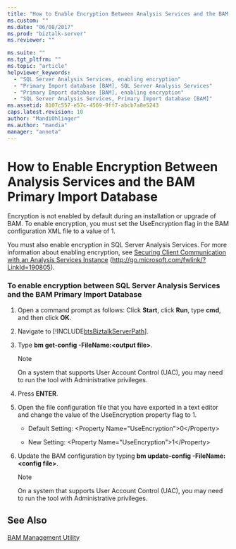 ```yaml
---
title: "How to Enable Encryption Between Analysis Services and the BAM Primary Import Database | Microsoft Docs"
ms.custom: ""
ms.date: "06/08/2017"
ms.prod: "biztalk-server"
ms.reviewer: ""

ms.suite: ""
ms.tgt_pltfrm: ""
ms.topic: "article"
helpviewer_keywords: 
  - "SQL Server Analysis Services, enabling encryption"
  - "Primary Import database [BAM], SQL Server Analysis Services"
  - "Primary Import database [BAM], enabling encryption"
  - "SQL Server Analysis Services, Primary Import database [BAM]"
ms.assetid: 8107c557-e57c-4569-9ff7-abcb7a8e5243
caps.latest.revision: 10
author: "MandiOhlinger"
ms.author: "mandia"
manager: "anneta"
---
```

# How to Enable Encryption Between Analysis Services and the BAM Primary Import Database
Encryption is not enabled by default during an installation or upgrade of BAM. To enable encryption, you must set the UseEncryption flag in the BAM configuration XML file to a value of 1.  
  
 You must also enable encryption in SQL Server Analysis Services. For more information about enabling encryption, see [Securing Client Communication with an Analysis Services Instance](http://go.microsoft.com/fwlink/?LinkId=190805) (http://go.microsoft.com/fwlink/?LinkId=190805).  
  
### To enable encryption between SQL Server Analysis Services and the BAM Primary Import Database  
  
1.  Open a command prompt as follows: Click **Start**, click **Run**, type **cmd**, and then click **OK**.  
  
2.  Navigate to [!INCLUDE[btsBiztalkServerPath](../includes/btsbiztalkserverpath-md.md)].  
  
3.  Type **bm get-config -FileName:\<output file>**.  
  
    > [!NOTE]
    >  On a system that supports User Account Control (UAC), you may need to run the tool with Administrative privileges.  
  
4.  Press **ENTER**.  
  
5.  Open the file configuration file that you have exported in a text editor and change the value of the UseEncryption property flag to 1.  
  
    -   Default Setting: \<Property Name="UseEncryption">0\</Property>  
  
    -   New Setting: \<Property Name="UseEncryption">1\</Property>  
  
6.  Update the BAM configuration by typing **bm update-config -FileName:\<config file>**.  
  
    > [!NOTE]
    >  On a system that supports User Account Control (UAC), you may need to run the tool with Administrative privileges.  
  
## See Also  
 [BAM Management Utility](../core/bam-management-utility.md)